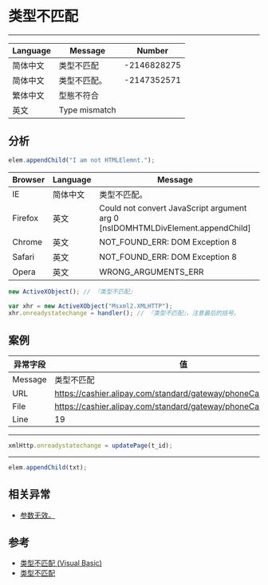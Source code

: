
# 类型不匹配

----

| Language | Message       | Number      |
|----------|---------------|-------------|
| 简体中文 | 类型不匹配    | -2146828275 |
| 简体中文 | 类型不匹配。  | -2147352571 |
| 繁体中文 | 型態不符合    |             |
| 英文     | Type mismatch |             |

## 分析

```javascript
elem.appendChild("I am not HTMLElemnt.");
```

| Browser | Language | Message                                                                        | Number      |
|---------|----------|--------------------------------------------------------------------------------|-------------|
| IE      | 简体中文 | 类型不匹配。                                                                   | -2147352571 |
| Firefox | 英文     | Could not convert JavaScript argument arg 0 [nsIDOMHTMLDivElement.appendChild] |             |
| Chrome  | 英文     | NOT_FOUND_ERR: DOM Exception 8                                                 |             |
| Safari  | 英文     | NOT_FOUND_ERR: DOM Exception 8                                                 |             |
| Opera   | 英文     | WRONG_ARGUMENTS_ERR                                                            |             |

```javascript
new ActiveXObject(); // 『类型不匹配』

var xhr = new ActiveXObject("Msxml2.XMLHTTP");
xhr.onreadystatechange = handler(); // 『类型不匹配』，注意最后的括号。
```

## 案例

| 异常字段 | 值                                                               |
|----------|------------------------------------------------------------------|
| Message  | 类型不匹配                                                       |
| URL      | https://cashier.alipay.com/standard/gateway/phoneCardDeposit.htm |
| File     | https://cashier.alipay.com/standard/gateway/phoneCardDeposit.htm |
| Line     | 19                                                               |


----

```javascript
xmlHttp.onreadystatechange = updatePage(t_id);
```


----

```javascript
elem.appendChild(txt);
```

## 相关异常

* [参数无效。](invalid-argument.md)

## 参考

* [类型不匹配 (Visual Basic)](http://msdn.microsoft.com/zh-cn/library/3etdkytt%28v=vs.80%29.aspx)
* [类型不匹配](http://www.hudong.com/wiki/%E7%B1%BB%E5%9E%8B%E4%B8%8D%E5%8C%B9%E9%85%8D)

